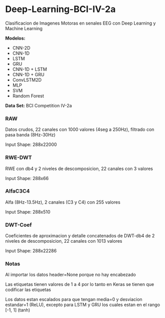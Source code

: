 # Deep-Learning-BCI-IV-2a
Clasificacion de Imagenes Motoras en senales EEG con Deep Learning y Machine Learning

**Modelos:**

* CNN-2D
* CNN-1D
* LSTM
* GRU
* CNN-1D + LSTM
* CNN-1D + GRU
* ConvLSTM2D
* MLP
* SVM
* Random Forest

**Data Set:** BCI Competition IV-2a

### RAW
Datos crudos, 22 canales con 1000 valores (4seg a 250Hz), filtrado con pasa banda (8Hz-30Hz)

Input Shape: 288x22000

### RWE-DWT
RWE con db4 y 2 niveles de descomposicion, 22 canales con 3 valores

Input Shape: 288x66

### AlfaC3C4
Alfa (8Hz-13.5Hz), 2 canales (C3 y C4) con 255 valores

Input Shape: 288x510

### DWT-Coef
Coeficientes de aproximacion y detalle concatenados de DWT-db4 de 2 niveles de descomposicion, 22 canales con 1013 valores

Input Shape: 288x22286

### Notas
Al importar los datos header=None porque no hay encabezado

Las etiquetas tienen valores de 1 a 4 por lo tanto en Keras se tienen que codificar las etiquetas

Los datos estan escalados para que tengan media=0 y desviacion estandar=1 (ReLU), excepto para LSTM y GRU los cuales estan en el rango [-1, 1] (tanh)